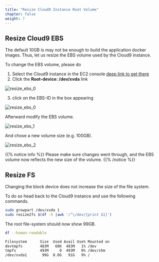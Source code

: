 ```yaml
---
title: "Resize Cloud9 Instance Root Volume"
chapter: false
weight: 7
---
```


## Resize Cloud9 EBS

The default 10GB is may not be enough to build the application docker images.
Thus, let us resize the EBS volume used by the Cloud9 instance.

To change the EBS volume, please do

   1. Select the Cloud9 instance in the EC2 console [deep link to get there](https://console.aws.amazon.com/ec2/v2/home?#Instances:search=aws-cloud9-EcsSpotWorkshop)
   2. Click the **Root-device: /dev/xvda** link

   ![resize_ebs_0](/images/ecs-spot-capacity-providers/cloud9_instance.png)

   3. click on the EBS-ID in the box appearing

![resize_ebs_0](/images/ecs-spot-capacity-providers/EBS_volume_id.png)


Afterward modify the EBS volume.

![resize_ebs_1](/images/ecs-spot-capacity-providers/resize_ebs_1.png)

And chose a new volume size (e.g. 100GB).

![resize_ebs_2](/images/ecs-spot-capacity-providers/resize_ebs_2.png)

{{% notice info %}}
Please make sure changes went through, and the EBS volume now reflects the new size of the volume.
{{% /notice %}}

## Resize FS

Changing the block device does not increase the size of the file system.

To do so head back to the Cloud9 instance and use the following commands.

```bash
sudo growpart /dev/xvda 1
sudo resize2fs $(df -h |awk '/^\/dev/{print $1}')
```

The root file-system should now show 99GB.

```bash
df --human-readable
```

```bash
Filesystem      Size  Used Avail Use% Mounted on
devtmpfs        483M   60K  483M   1% /dev
tmpfs           493M     0  493M   0% /dev/shm
/dev/xvda1       99G  8.0G   91G   9% /
```
